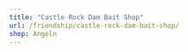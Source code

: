 ```yaml
---
title: "Castle Rock Dam Bait Shop"
url: /friendship/castle-rock-dam-bait-shop/
shop: Angeln
---
```

